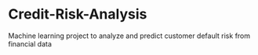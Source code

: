 # Credit-Risk-Analysis
Machine learning project to analyze and predict customer default risk from financial data
